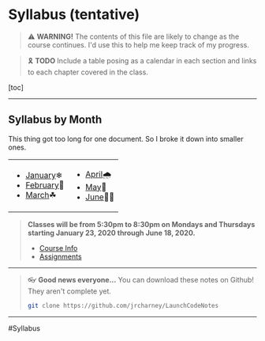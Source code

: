 # Syllabus (tentative)

> :warning: **WARNING!** The contents of this file are likely to change as the course continues.  I'd use this to help me keep track of my progress.

> :reminder_ribbon: **TODO** Include a table posing as a calendar in each section and links to each chapter covered in the class.

[toc]

---

## Syllabus by Month

This thing got too long for one document. So I broke it down into smaller ones.

<table>
    <tr>
        <td>
            <ul>
                <li><a href="2020.01.md">January</a>❄</li>
                <li><a href="2020.02.md">February</a>💜</li>
                <li><a href="2020.03.md">March</a>☘</li>
            </ul>
        </td>
        <td>
            <ul>
                <li><a href="2020.04.md">April</a>🌧</li>
                <li><a href="2020.05.md">May</a>🌷</li>
                <li><a href="2020.06.md">June</a>🏳‍🌈</li><!-- Notice how flags are create! -->
            </ul>
        </td>
    </tr>
</table>

> **Classes will be from 5:30pm to 8:30pm on Mondays and Thursdays starting January 23, 2020 through June 18, 2020.**
>
> * [Course Info](https://learn.launchcode.org/courses/216)
> * [Assignments](https://repl.it/student/classrooms/167827)

---

> 👓 **Good news everyone...**
> You can download these notes on Github! They aren't complete yet.
>
> ```bash
> git clone https://github.com/jrcharney/LaunchCodeNotes
> ```

---

#Syllabus